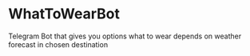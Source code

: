 # WhatToWearBot

Telegram Bot that gives you options what to wear depends on weather forecast in chosen destination
